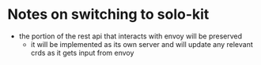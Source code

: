
# Notes on switching to solo-kit

- the portion of the rest api that interacts with envoy will be preserved
  - it will be implemented as its own server and will update any relevant crds as it gets input from envoy
